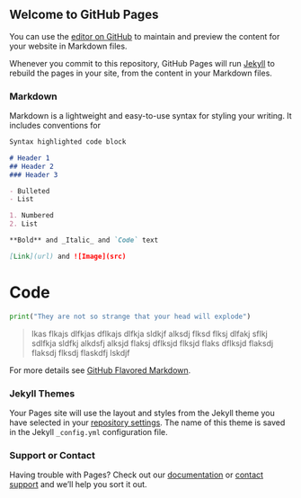 ## Welcome to GitHub Pages

You can use the [editor on GitHub](https://github.com/kaspermunch/sandbox.github.io/edit/master/README.md) to maintain and preview the content for your website in Markdown files.

Whenever you commit to this repository, GitHub Pages will run [Jekyll](https://jekyllrb.com/) to rebuild the pages in your site, from the content in your Markdown files.

### Markdown

Markdown is a lightweight and easy-to-use syntax for styling your writing. It includes conventions for

```markdown
Syntax highlighted code block

# Header 1
## Header 2
### Header 3

- Bulleted
- List

1. Numbered
2. List

**Bold** and _Italic_ and `Code` text

[Link](url) and ![Image](src)
```

# Code

```python
print("They are not so strange that your head will explode")
```

> lkas flkajs dlfkjas dflkajs dlfkja sldkjf alksdj flksd flksj dlfakj sflkj sdlfkja sldfkj alkdsfj alksjd flaksj dflksjd flksjd flaks dflksjd flaksdj flaksdj flksdj flaskdfj lskdjf 

For more details see [GitHub Flavored Markdown](https://guides.github.com/features/mastering-markdown/).

### Jekyll Themes

Your Pages site will use the layout and styles from the Jekyll theme you have selected in your [repository settings](https://github.com/kaspermunch/sandbox.github.io/settings). The name of this theme is saved in the Jekyll `_config.yml` configuration file.

### Support or Contact

Having trouble with Pages? Check out our [documentation](https://help.github.com/categories/github-pages-basics/) or [contact support](https://github.com/contact) and we’ll help you sort it out.
